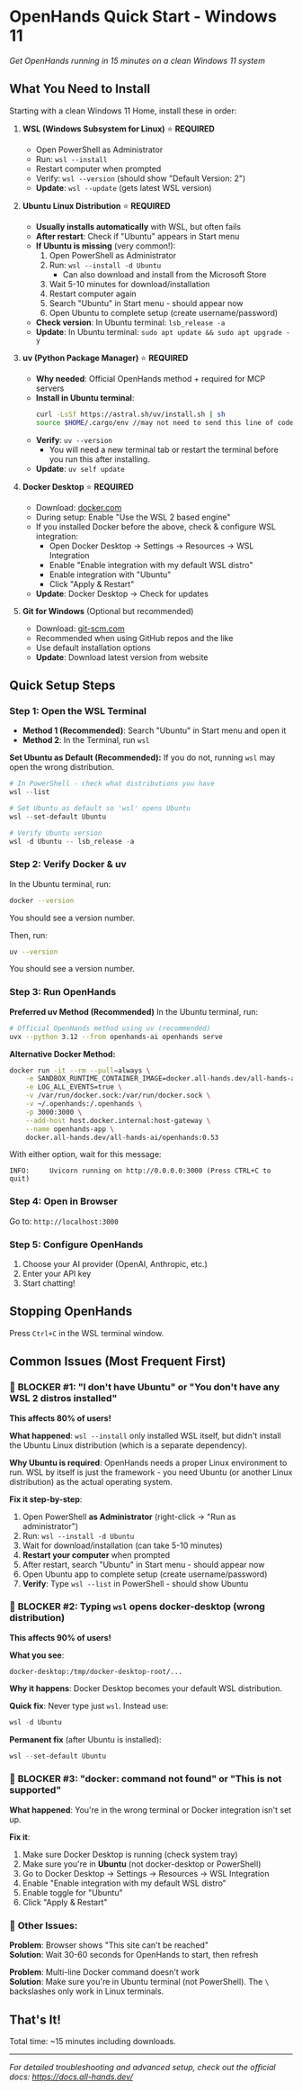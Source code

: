 # OpenHands Quick Start - Windows 11

*Get OpenHands running in 15 minutes on a clean Windows 11 system*

## What You Need to Install

Starting with a clean Windows 11 Home, install these in order:

1. **WSL (Windows Subsystem for Linux)** ⭐ **REQUIRED**
   - Open PowerShell as Administrator
   - Run: `wsl --install`
   - Restart computer when prompted
   - Verify: `wsl --version` (should show "Default Version: 2")
   - **Update**: `wsl --update` (gets latest WSL version)

2. **Ubuntu Linux Distribution** ⭐ **REQUIRED**
   - **Usually installs automatically** with WSL, but often fails
   - **After restart**: Check if "Ubuntu" appears in Start menu
   - **If Ubuntu is missing** (very common!):
     1. Open PowerShell as Administrator
     2. Run: `wsl --install -d Ubuntu`
         -  Can also download and install from the Microsoft Store
     4. Wait 5-10 minutes for download/installation
     5. Restart computer again
     6. Search "Ubuntu" in Start menu - should appear now
     7. Open Ubuntu to complete setup (create username/password)
   - **Check version**: In Ubuntu terminal: `lsb_release -a`
   - **Update**: In Ubuntu terminal: `sudo apt update && sudo apt upgrade -y`

3. **uv (Python Package Manager)** ⭐ **REQUIRED** 
   - **Why needed**: Official OpenHands method + required for MCP servers
   - **Install in Ubuntu terminal**:
     ```bash
     curl -LsSf https://astral.sh/uv/install.sh | sh
     source $HOME/.cargo/env //may not need to send this line of code
     ```
   - **Verify**: `uv --version`
      -  You will need a new terminal tab or restart the terminal before you run this after installing.
   - **Update**: `uv self update`

4. **Docker Desktop** ⭐ **REQUIRED**
   - Download: [docker.com](https://www.docker.com/products/docker-desktop/)
   - During setup: Enable "Use the WSL 2 based engine"
   - If you installed Docker before the above, check & configure WSL integration:
     - Open Docker Desktop → Settings → Resources → WSL Integration
     - Enable "Enable integration with my default WSL distro"
     - Enable integration with "Ubuntu"
     - Click "Apply & Restart"
   - **Update**: Docker Desktop → Check for updates

5. **Git for Windows** (Optional but recommended)
   - Download: [git-scm.com](https://git-scm.com/download/win)
   - Recommended when using GitHub repos and the like
   - Use default installation options
   - **Update**: Download latest version from website

## Quick Setup Steps

### Step 1: Open the WSL Terminal

- **Method 1 (Recommended)**: Search "Ubuntu" in Start menu and open it
- **Method 2**: In the Terminal, run `wsl`

**Set Ubuntu as Default (Recommended):**
If you do not, running `wsl` may open the wrong distribution.
```powershell
# In PowerShell - check what distributions you have
wsl --list

# Set Ubuntu as default so 'wsl' opens Ubuntu
wsl --set-default Ubuntu

# Verify Ubuntu version
wsl -d Ubuntu -- lsb_release -a
```

### Step 2: Verify Docker & uv
In the Ubuntu terminal, run:
```bash
docker --version
```
You should see a version number.

Then, run:
```bash
uv --version
```
You should see a version number.

### Step 3: Run OpenHands

**Preferred uv Method (Recommended)**
In the Ubuntu terminal, run:
```bash
# Official OpenHands method using uv (recommended)
uvx --python 3.12 --from openhands-ai openhands serve
```

**Alternative Docker Method:**
```bash
docker run -it --rm --pull=always \
    -e SANDBOX_RUNTIME_CONTAINER_IMAGE=docker.all-hands.dev/all-hands-ai/runtime:0.53-nikolaik \
    -e LOG_ALL_EVENTS=true \
    -v /var/run/docker.sock:/var/run/docker.sock \
    -v ~/.openhands:/.openhands \
    -p 3000:3000 \
    --add-host host.docker.internal:host-gateway \
    --name openhands-app \
    docker.all-hands.dev/all-hands-ai/openhands:0.53
```

With either option, wait for this message:
```
INFO:     Uvicorn running on http://0.0.0.0:3000 (Press CTRL+C to quit)
```

### Step 4: Open in Browser
Go to: `http://localhost:3000`

### Step 5: Configure OpenHands
1. Choose your AI provider (OpenAI, Anthropic, etc.)
2. Enter your API key
3. Start chatting!

## Stopping OpenHands
Press `Ctrl+C` in the WSL terminal window.

## Common Issues (Most Frequent First)

### 🚨 **BLOCKER #1**: "I don't have Ubuntu" or "You don't have any WSL 2 distros installed"
**This affects 80% of users!**

**What happened**: `wsl --install` only installed WSL itself, but didn't install the Ubuntu Linux distribution (which is a separate dependency).

**Why Ubuntu is required**: OpenHands needs a proper Linux environment to run. WSL by itself is just the framework - you need Ubuntu (or another Linux distribution) as the actual operating system.

**Fix it step-by-step**:
1. Open PowerShell **as Administrator** (right-click → "Run as administrator")
2. Run: `wsl --install -d Ubuntu`
3. Wait for download/installation (can take 5-10 minutes)
4. **Restart your computer** when prompted
5. After restart, search "Ubuntu" in Start menu - should appear now
6. Open Ubuntu app to complete setup (create username/password)
7. **Verify**: Type `wsl --list` in PowerShell - should show Ubuntu

### 🚨 **BLOCKER #2**: Typing `wsl` opens docker-desktop (wrong distribution)
**This affects 90% of users!**

**What you see**: 
```
docker-desktop:/tmp/docker-desktop-root/...
```

**Why it happens**: Docker Desktop becomes your default WSL distribution.

**Quick fix**: Never type just `wsl`. Instead use:
```powershell
wsl -d Ubuntu
```

**Permanent fix** (after Ubuntu is installed):
```powershell
wsl --set-default Ubuntu
```

### 🚨 **BLOCKER #3**: "docker: command not found" or "This is not supported"
**What happened**: You're in the wrong terminal or Docker integration isn't set up.

**Fix it**:
1. Make sure Docker Desktop is running (check system tray)
2. Make sure you're in **Ubuntu** (not docker-desktop or PowerShell)
3. Go to Docker Desktop → Settings → Resources → WSL Integration
4. Enable "Enable integration with my default WSL distro"
5. Enable toggle for "Ubuntu"
6. Click "Apply & Restart"

### 🔧 **Other Issues**:

**Problem**: Browser shows "This site can't be reached"  
**Solution**: Wait 30-60 seconds for OpenHands to start, then refresh

**Problem**: Multi-line Docker command doesn't work  
**Solution**: Make sure you're in Ubuntu terminal (not PowerShell). The `\` backslashes only work in Linux terminals.

## That's It!
Total time: ~15 minutes including downloads.

---
*For detailed troubleshooting and advanced setup, check out the official docs: https://docs.all-hands.dev/*
